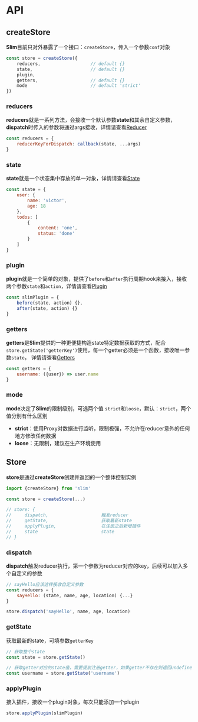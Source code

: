 # API

## createStore
**Slim**目前只对外暴露了一个接口：`createStore`，传入一个参数`conf`对象

```javascript
const store = createStore({
    reducers,                   // default {}
    state,                      // default {}
    plugin,
    getters,                    // default {}
    mode                        // default 'strict'
})
```

### reducers
**reducers**就是一系列方法，会接收一个默认参数**state**和其余自定义参数，**dispatch**时传入的参数将通过args接收，详情请查看[Reducer](/zh/reducer.html)

```javascript
const reducers = {
    reducerKeyForDispatch: callback(state, ...args) 
}
```

### state
**state**就是一个状态集中存放的单一对象，详情请查看[State](/zh/state.html)

```javascript
const state = {
    user: {
        name: 'victor',
        age: 18
    },
    todos: [
        {
            content: 'one',
            status: 'done'
        }
    ]
}
```

### plugin
**plugin**就是一个简单的对象，提供了`before`和`after`执行周期hook来接入，接收两个参数`state`和`action`，详情请查看[Plugin](/zh/plugin.html)

```javascript
const slimPlugin = {
    before(state, action) {},
    after(state, action) {}
}
```

### getters
**getters**是**Slim**提供的一种更便捷构造state特定数据获取的方式，配合`store.getState('getterKey')`使用，每一个getter必须是一个函数，接收唯一参数`state`，
详情请查看[Getters](/zh/state.html#getters)

```javascript
const getters = {
    username: ({user}) => user.name 
}
```

### mode
**mode**决定了**Slim**的限制级别，可选两个值 `strict`和`loose`，默认：`strict`，两个值分别有什么区别

* **strict**：使用Proxy对数据进行监听，限制极强，不允许在reducer意外的任何地方修改任何数据
* **loose**：无限制，建议在生产环境使用

## Store
**store**是通过**createStore**创建并返回的一个整体控制实例

```javascript
import {createStore} from 'slim'

const store = createStore(...)

// store: {
//     dispatch,                    触发reducer
//     getState,                    获取最新state
//     applyPlugin,                 在注册之后新增插件
//     state                        state
// }
```

### dispatch
**dispatch**触发reducer执行，第一个参数为reducer对应的key，后续可以加入多个自定义的参数

```javascript
// sayHello应该这样接收自定义参数
const reducers = {
    sayHello: (state, name, age, location) {...}
}

store.dispatch('sayHello', name, age, location)
```

### getState
获取最新的state，可填参数`getterKey`

```javascript
// 获取整个state
const state = store.getState()                  

// 获取getter对应的state值，需要提前注册getter，如果getter不存在则返回undefined
const username = store.getState('username')     
```

### applyPlugin
接入插件，接收一个plugin对象，每次只能添加一个plugin

```javascript
store.applyPlugin(slimPlugin)
```
